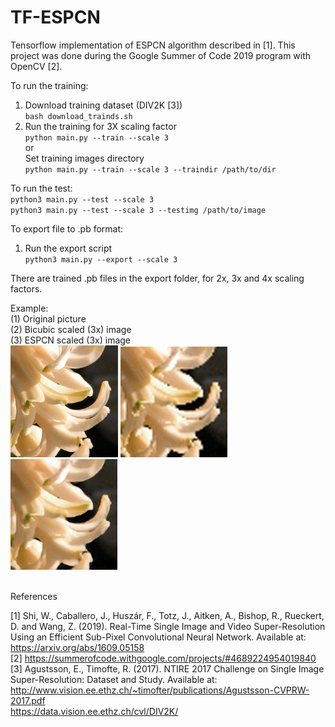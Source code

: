 # TF-ESPCN

Tensorflow implementation of ESPCN algorithm described in [1].
This project was done during the Google Summer of Code 2019 program with OpenCV [2].

To run the training:
1. Download training dataset (DIV2K [3])\
`bash download_trainds.sh`
2. Run the training for 3X scaling factor\
`python main.py --train --scale 3` \
or\
Set training images directory\
`python main.py --train --scale 3 --traindir /path/to/dir`

To run the test:\
`python3 main.py --test --scale 3`\
`python3 main.py --test --scale 3 --testimg /path/to/image`

To export file to .pb format:
1. Run the export script\
`python3 main.py --export --scale 3`

There are trained .pb files in the export folder, for 2x, 3x and 4x scaling factors.

Example:\
(1) Original picture\
(2) Bicubic scaled (3x) image\
(3) ESPCN scaled (3x) image\
![Alt text](Test/t2.png?raw=true "Original picture")
![Alt text](Out/t2_bicubic_3x.png?raw=true "Bicubic picture")
![Alt text](Out/t2_ESPCN_3x.png?raw=true "ESPCN picture")

\
References

[1] Shi, W., Caballero, J., Huszár, F., Totz, J., Aitken, A., Bishop, R., Rueckert, D. and Wang, Z. 
(2019). Real-Time Single Image and Video Super-Resolution Using an Efficient Sub-Pixel Convolutional
 Neural Network. Available at: https://arxiv.org/abs/1609.05158 \
[2] https://summerofcode.withgoogle.com/projects/#4689224954019840 \
[3] Agustsson, E., Timofte, R. (2017). NTIRE 2017 Challenge on Single Image Super-Resolution: Dataset and Study.
Available at: http://www.vision.ee.ethz.ch/~timofter/publications/Agustsson-CVPRW-2017.pdf \
https://data.vision.ee.ethz.ch/cvl/DIV2K/

